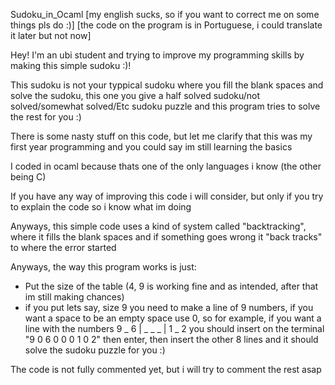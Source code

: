 Sudoku_in_Ocaml
[my english sucks, so if you want to correct me on some things pls do :)]
[the code on the program is in Portuguese, i could translate it later but not now]

Hey!
I'm an ubi student and trying to improve my programming skills by making this simple sudoku :)!

This sudoku is not your typpical sudoku where you fill the blank spaces and solve the sudoku, this one you give a half solved sudoku/not solved/somewhat solved/Etc sudoku puzzle and this program tries to solve the rest for you :)

There is some nasty stuff on this code, but let me clarify that this was my first year programming and you could say im still learning the basics

I coded in ocaml because thats one of the only languages i know (the other being C)

If you have any way of improving this code i will consider, but only if you try to explain the code so i know what im doing

Anyways, this simple code uses a kind of system called "backtracking", where it fills the blank spaces and if something goes wrong it "back tracks" to where the error started

Anyways, the way this program works is just:
- Put the size of the table (4, 9 is working fine and as intended, after that im still making chances)
- if you put lets say, size 9 you need to make a line of 9 numbers, if you want a space to be an empty space use 0, so for example, if you want a line with the numbers 9 _ 6 | _ _ _ | 1 _ 2 you should insert on the terminal "9 0 6 0 0 0 1 0 2" then enter, then insert the other 8 lines and it should solve the sudoku puzzle for you :)

The code is not fully commented yet, but i will try to comment the rest asap

